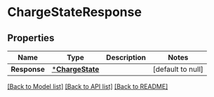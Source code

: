 # ChargeStateResponse

## Properties
Name | Type | Description | Notes
------------ | ------------- | ------------- | -------------
**Response** | [***ChargeState**](ChargeState.md) |  | [default to null]

[[Back to Model list]](../README.md#documentation-for-models) [[Back to API list]](../README.md#documentation-for-api-endpoints) [[Back to README]](../README.md)


